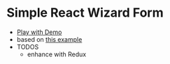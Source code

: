 # Simple React Wizard Form
- [Play with Demo](https://codesandbox.io/s/github/NguyenDa18/react-wizard-form-demo/tree/master/?fontsize=14)
- based on [this example](https://scotch.io/tutorials/creating-multistep-forms-with-react-and-semantic-ui)
- TODOS
    - enhance with Redux